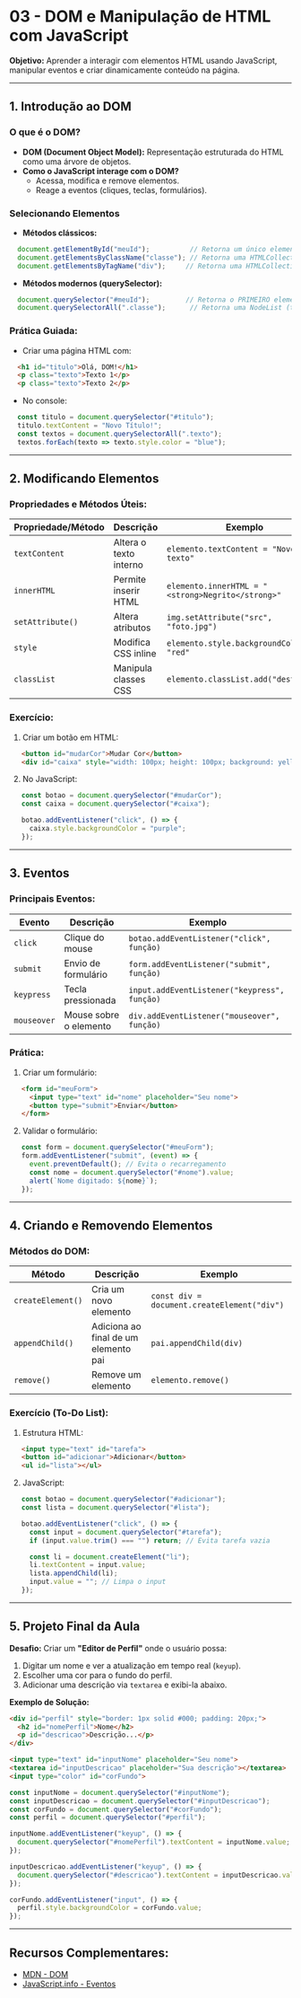 # 03 - **DOM e Manipulação de HTML com JavaScript**  

**Objetivo:** Aprender a interagir com elementos HTML usando JavaScript, manipular eventos e criar dinamicamente conteúdo na página.  

---

## **1. Introdução ao DOM**  

### **O que é o DOM?**  

- **DOM (Document Object Model):** Representação estruturada do HTML como uma árvore de objetos.  
- **Como o JavaScript interage com o DOM?**  
  - Acessa, modifica e remove elementos.  
  - Reage a eventos (cliques, teclas, formulários).  

### **Selecionando Elementos**  

- **Métodos clássicos:**  
```javascript
  document.getElementById("meuId");          // Retorna um único elemento
  document.getElementsByClassName("classe"); // Retorna uma HTMLCollection
  document.getElementsByTagName("div");     // Retorna uma HTMLCollection
```  

- **Métodos modernos (querySelector):**  

```javascript
  document.querySelector("#meuId");         // Retorna o PRIMEIRO elemento que corresponde
  document.querySelectorAll(".classe");      // Retorna uma NodeList (todos os elementos)
```  

### **Prática Guiada:**  

- Criar uma página HTML com:  

```html
  <h1 id="titulo">Olá, DOM!</h1>
  <p class="texto">Texto 1</p>
  <p class="texto">Texto 2</p>
```  

- No console:  

```javascript
  const titulo = document.querySelector("#titulo");
  titulo.textContent = "Novo Título!";
  const textos = document.querySelectorAll(".texto");
  textos.forEach(texto => texto.style.color = "blue");
```  

---

## **2. Modificando Elementos**  

### **Propriedades e Métodos Úteis:**  

| Propriedade/Método | Descrição | Exemplo |
|-------------------|----------|---------|
| `textContent` | Altera o texto interno | `elemento.textContent = "Novo texto"` |
| `innerHTML` | Permite inserir HTML | `elemento.innerHTML = "<strong>Negrito</strong>"` |
| `setAttribute()` | Altera atributos | `img.setAttribute("src", "foto.jpg")` |
| `style` | Modifica CSS inline | `elemento.style.backgroundColor = "red"` |
| `classList` | Manipula classes CSS | `elemento.classList.add("destaque")` |

### **Exercício:**  

1. Criar um botão em HTML:  

```html
   <button id="mudarCor">Mudar Cor</button>
   <div id="caixa" style="width: 100px; height: 100px; background: yellow;"></div>
```  

2. No JavaScript:  

```javascript
   const botao = document.querySelector("#mudarCor");
   const caixa = document.querySelector("#caixa");

   botao.addEventListener("click", () => {
     caixa.style.backgroundColor = "purple";
   });
```  

---

## **3. Eventos**  

### **Principais Eventos:**  

| Evento | Descrição | Exemplo |
|--------|-----------|---------|
| `click` | Clique do mouse | `botao.addEventListener("click", função)` |
| `submit` | Envio de formulário | `form.addEventListener("submit", função)` |
| `keypress` | Tecla pressionada | `input.addEventListener("keypress", função)` |
| `mouseover` | Mouse sobre o elemento | `div.addEventListener("mouseover", função)` |

### **Prática:**  

1. Criar um formulário:  

```html
   <form id="meuForm">
     <input type="text" id="nome" placeholder="Seu nome">
     <button type="submit">Enviar</button>
   </form>
```  

2. Validar o formulário:  
```javascript
   const form = document.querySelector("#meuForm");
   form.addEventListener("submit", (event) => {
     event.preventDefault(); // Evita o recarregamento
     const nome = document.querySelector("#nome").value;
     alert(`Nome digitado: ${nome}`);
   });
```  

---

## **4. Criando e Removendo Elementos**  

### **Métodos do DOM:**  

| Método | Descrição | Exemplo |
|--------|-----------|---------|
| `createElement()` | Cria um novo elemento | `const div = document.createElement("div")` |
| `appendChild()` | Adiciona ao final de um elemento pai | `pai.appendChild(div)` |
| `remove()` | Remove um elemento | `elemento.remove()` |

### **Exercício (To-Do List):**  

1. Estrutura HTML:  
```html
   <input type="text" id="tarefa">
   <button id="adicionar">Adicionar</button>
   <ul id="lista"></ul>
```  

2. JavaScript:  
```javascript
   const botao = document.querySelector("#adicionar");
   const lista = document.querySelector("#lista");

   botao.addEventListener("click", () => {
     const input = document.querySelector("#tarefa");
     if (input.value.trim() === "") return; // Evita tarefa vazia

     const li = document.createElement("li");
     li.textContent = input.value;
     lista.appendChild(li);
     input.value = ""; // Limpa o input
   });
```  

---

## **5. Projeto Final da Aula**  

**Desafio:** Criar um **"Editor de Perfil"** onde o usuário possa:  

1. Digitar um nome e ver a atualização em tempo real (`keyup`).  
2. Escolher uma cor para o fundo do perfil.  
3. Adicionar uma descrição via `textarea` e exibi-la abaixo.  

**Exemplo de Solução:**  

```html
<div id="perfil" style="border: 1px solid #000; padding: 20px;">
  <h2 id="nomePerfil">Nome</h2>
  <p id="descricao">Descrição...</p>
</div>

<input type="text" id="inputNome" placeholder="Seu nome">
<textarea id="inputDescricao" placeholder="Sua descrição"></textarea>
<input type="color" id="corFundo">
```  

```javascript
const inputNome = document.querySelector("#inputNome");
const inputDescricao = document.querySelector("#inputDescricao");
const corFundo = document.querySelector("#corFundo");
const perfil = document.querySelector("#perfil");

inputNome.addEventListener("keyup", () => {
  document.querySelector("#nomePerfil").textContent = inputNome.value;
});

inputDescricao.addEventListener("keyup", () => {
  document.querySelector("#descricao").textContent = inputDescricao.value;
});

corFundo.addEventListener("input", () => {
  perfil.style.backgroundColor = corFundo.value;
});
```  

---

## **Recursos Complementares:**  

- [MDN - DOM](https://developer.mozilla.org/pt-BR/docs/Web/API/Document_Object_Model)  
- [JavaScript.info - Eventos](https://javascript.info/events)  
